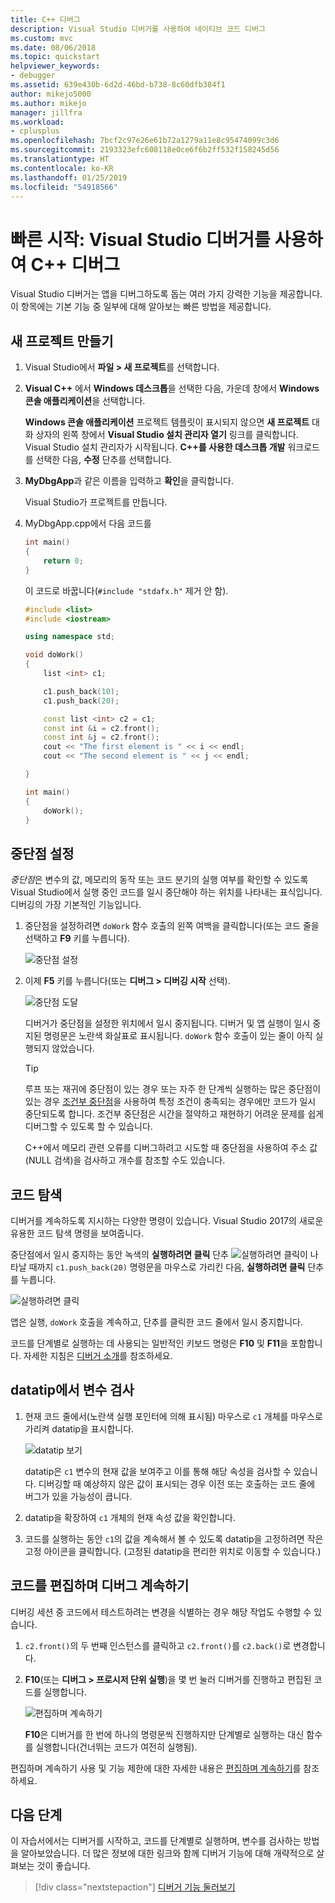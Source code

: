 ```yaml
---
title: C++ 디버그
description: Visual Studio 디버거를 사용하여 네이티브 코드 디버그
ms.custom: mvc
ms.date: 08/06/2018
ms.topic: quickstart
helpviewer_keywords:
- debugger
ms.assetid: 639e430b-6d2d-46bd-b738-8c60dfb384f1
author: mikejo5000
ms.author: mikejo
manager: jillfra
ms.workload:
- cplusplus
ms.openlocfilehash: 7bcf2c97e26e61b72a1279a11e8c95474099c3d6
ms.sourcegitcommit: 2193323efc608118e0ce6f6b2ff532f158245d56
ms.translationtype: HT
ms.contentlocale: ko-KR
ms.lasthandoff: 01/25/2019
ms.locfileid: "54918566"
---
```

# <a name="quickstart-debug-with-c-using-the-visual-studio-debugger"></a>빠른 시작: Visual Studio 디버거를 사용하여 C++ 디버그

Visual Studio 디버거는 앱을 디버그하도록 돕는 여러 가지 강력한 기능을 제공합니다. 이 항목에는 기본 기능 중 일부에 대해 알아보는 빠른 방법을 제공합니다.

## <a name="create-a-new-project"></a>새 프로젝트 만들기 

1. Visual Studio에서 **파일 > 새 프로젝트**를 선택합니다.

2. **Visual C++** 에서 **Windows 데스크톱**을 선택한 다음, 가운데 창에서 **Windows 콘솔 애플리케이션**을 선택합니다.

    **Windows 콘솔 애플리케이션** 프로젝트 템플릿이 표시되지 않으면 **새 프로젝트** 대화 상자의 왼쪽 창에서 **Visual Studio 설치 관리자 열기** 링크를 클릭합니다. Visual Studio 설치 관리자가 시작됩니다. **C++를 사용한 데스크톱 개발** 워크로드를 선택한 다음, **수정** 단추를 선택합니다.

3. **MyDbgApp**과 같은 이름을 입력하고 **확인**을 클릭합니다.

    Visual Studio가 프로젝트를 만듭니다.

4. MyDbgApp.cpp에서 다음 코드를 

    ```c++
    int main()
    {
        return 0;
    }
    ```

    이 코드로 바꿉니다(`#include "stdafx.h"` 제거 안 함).

    ```c++
    #include <list>  
    #include <iostream>

    using namespace std;

    void doWork()
    {
        list <int> c1;

        c1.push_back(10);
        c1.push_back(20);

        const list <int> c2 = c1;
        const int &i = c2.front();
        const int &j = c2.front();
        cout << "The first element is " << i << endl;
        cout << "The second element is " << j << endl;

    }

    int main()
    {
        doWork();
    }
    ```

## <a name="set-a-breakpoint"></a>중단점 설정

*중단점*은 변수의 값, 메모리의 동작 또는 코드 분기의 실행 여부를 확인할 수 있도록 Visual Studio에서 실행 중인 코드를 일시 중단해야 하는 위치를 나타내는 표식입니다. 디버깅의 가장 기본적인 기능입니다.

1. 중단점을 설정하려면 `doWork` 함수 호출의 왼쪽 여백을 클릭합니다(또는 코드 줄을 선택하고 **F9** 키를 누릅니다).

    ![중단점 설정](../debugger/media/dbg-qs-set-breakpoint.png "중단점 설정")

2. 이제 **F5** 키를 누릅니다(또는 **디버그 > 디버깅 시작** 선택).

    ![중단점 도달](../debugger/media/dbg-qs-hit-breakpoint.png "중단점 도달")

    디버거가 중단점을 설정한 위치에서 일시 중지됩니다. 디버거 및 앱 실행이 일시 중지된 명령문은 노란색 화살표로 표시됩니다. `doWork` 함수 호출이 있는 줄이 아직 실행되지 않았습니다.

    > [!TIP]
    > 루프 또는 재귀에 중단점이 있는 경우 또는 자주 한 단계씩 실행하는 많은 중단점이 있는 경우 [조건부 중단점](../debugger/using-breakpoints.md#BKMK_Specify_a_breakpoint_condition_using_a_code_expression)을 사용하여 특정 조건이 충족되는 경우에만 코드가 일시 중단되도록 합니다. 조건부 중단점은 시간을 절약하고 재현하기 어려운 문제를 쉽게 디버그할 수 있도록 할 수 있습니다.

    C++에서 메모리 관련 오류를 디버그하려고 시도할 때 중단점을 사용하여 주소 값(NULL 검색)을 검사하고 개수를 참조할 수도 있습니다. 

## <a name="navigate-code"></a>코드 탐색

디버거를 계속하도록 지시하는 다양한 명령이 있습니다. Visual Studio 2017의 새로운 유용한 코드 탐색 명령을 보여줍니다.

중단점에서 일시 중지하는 동안 녹색의 **실행하려면 클릭** 단추 ![실행하려면 클릭](../debugger/media/dbg-tour-run-to-click.png "RunToClick")이 나타날 때까지 `c1.push_back(20)` 명령문을 마우스로 가리킨 다음, **실행하려면 클릭** 단추를 누릅니다.

![실행하려면 클릭](../debugger/media/dbg-qs-run-to-click.png "실행하려면 클릭")

앱은 실행, `doWork` 호출을 계속하고, 단추를 클릭한 코드 줄에서 일시 중지합니다.

코드를 단계별로 실행하는 데 사용되는 일반적인 키보드 명령은 **F10** 및 **F11**을 포함합니다. 자세한 지침은 [디버거 소개](../debugger/debugger-feature-tour.md)를 참조하세요.

## <a name="inspect-variables-in-a-datatip"></a>datatip에서 변수 검사

1. 현재 코드 줄에서(노란색 실행 포인터에 의해 표시됨) 마우스로 `c1` 개체를 마우스로 가리켜 datatip을 표시합니다.

    ![datatip 보기](../debugger/media/dbg-qs-data-tip.png "datatip 보기")

    datatip은 `c1` 변수의 현재 값을 보여주고 이를 통해 해당 속성을 검사할 수 있습니다. 디버깅할 때 예상하지 않은 값이 표시되는 경우 이전 또는 호출하는 코드 줄에 버그가 있을 가능성이 큽니다. 

2. datatip을 확장하여 `c1` 개체의 현재 속성 값을 확인합니다.

3. 코드를 실행하는 동안 `c1`의 값을 계속해서 볼 수 있도록 datatip을 고정하려면 작은 고정 아이콘을 클릭합니다. (고정된 datatip을 편리한 위치로 이동할 수 있습니다.)

## <a name="edit-code-and-continue-debugging"></a>코드를 편집하며 디버그 계속하기

디버깅 세션 중 코드에서 테스트하려는 변경을 식별하는 경우 해당 작업도 수행할 수 있습니다.

1. `c2.front()`의 두 번째 인스턴스를 클릭하고 `c2.front()`를 `c2.back()`로 변경합니다.

2. **F10**(또는 **디버그 > 프로시저 단위 실행**)을 몇 번 눌러 디버거를 진행하고 편집된 코드를 실행합니다.

    ![편집하며 계속하기](../debugger/media/dbg-qs-edit-and-continue.gif "편집하며 계속하기")

    **F10**은 디버거를 한 번에 하나의 명령문씩 진행하지만 단계별로 실행하는 대신 함수를 실행합니다(건너뛰는 코드가 여전히 실행됨).

편집하며 계속하기 사용 및 기능 제한에 대한 자세한 내용은 [편집하며 계속하기](../debugger/edit-and-continue.md)를 참조하세요.

## <a name="next-steps"></a>다음 단계

이 자습서에서는 디버거를 시작하고, 코드를 단계별로 실행하며, 변수를 검사하는 방법을 알아보았습니다. 더 많은 정보에 대한 링크와 함께 디버거 기능에 대해 개략적으로 살펴보는 것이 좋습니다.

> [!div class="nextstepaction"]
> [디버거 기능 둘러보기](../debugger/debugger-feature-tour.md)
